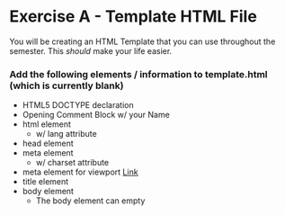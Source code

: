 # Exercise A - Template HTML File
You will be creating an HTML Template that you can use throughout the semester. This *should* make your life easier.

### Add the following elements / information to template.html (which is currently blank)
- HTML5 DOCTYPE declaration
- Opening Comment Block w/ your Name
- html element 
    -	w/ lang attribute
-	head element
-	meta element 
    -	w/ charset attribute
- meta element for viewport [Link](https://www.w3schools.com/css/css_rwd_viewport.asp)
- title element
- body element 
    - The body element can empty
